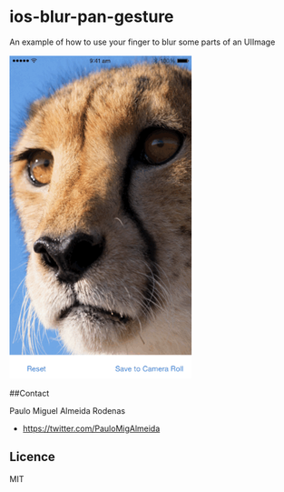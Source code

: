 # ios-blur-pan-gesture
An example of how to use your finger to blur some parts of an UIImage

![Screen Preview](/github-res/preview.gif)


##Contact

Paulo Miguel Almeida Rodenas

- https://twitter.com/PauloMigAlmeida

## Licence

MIT 

